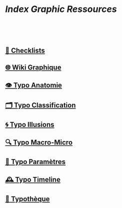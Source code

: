 # *Index Graphic Ressources*
# &nbsp;
## [📝 Checklists]()
## [🌐 Wiki Graphique](/index-graphic-terminology)
## [👁️ Typo Anatomie]()
## [🗂️ Typo Classification]()
## [🌀 Typo Illusions]()
## [🔍 Typo Macro-Micro]()
## [🧬 Typo Paramètres](/parameter-typefaces)
## [🕰️ Typo Timeline](/overview-writing-history)
## [🔡 Typothèque](http://typo.eracom.ch)
